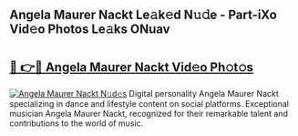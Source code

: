 ## Angela Maurer Nackt Le𝚊k𝚎d N𝚞𝚍e - Part-iXo Vid𝚎o Photos Le𝚊ks ONuav

# <h2><a href="http://fbb1tf.evod.top/?m=Angela+Maurer+Nackt">🔗 👉🔴 Angela Maurer Nackt Vid𝚎o Ph𝚘t𝚘s</a></h2>

[![Angela Maurer Nackt N𝚞d𝚎s](https://i.imgur.com/8V9OHl7.gif)](http://fbb1tf.evod.top/?m=Angela+Maurer+Nackt)
Digital personality Angela Maurer Nackt specializing in dance and lifestyle content on social platforms. Exceptional musician Angela Maurer Nackt, recognized for their remarkable talent and contributions to the world of music. 
